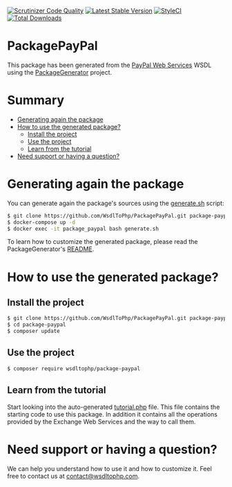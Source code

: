 [![Scrutinizer Code Quality](https://scrutinizer-ci.com/g/WsdlToPhp/PackagePayPal/badges/quality-score.png?b=develop)](https://scrutinizer-ci.com/g/WsdlToPhp/PackagePayPal/?branch=develop)
[![Latest Stable Version](https://poser.pugx.org/wsdltophp/package-paypal/v/stable)](https://packagist.org/packages/wsdltophp/package-paypal)
[![StyleCI](https://styleci.io/repos/80418221/shield)](https://styleci.io/repos/80418221)
[![Total Downloads](https://poser.pugx.org/wsdltophp/package-paypal/downloads)](https://packagist.org/packages/wsdltophp/package-paypal)

# PackagePayPal
This package has been generated from the [PayPal Web Services](https://www.paypalobjects.com/wsdl/PayPalSvc.wsdl) WSDL using the [PackageGenerator](https://github.com/WsdlToPhp/PackageGenerator) project.

# Summary
- [Generating again the package](#generating-again-the-package)
- [How to use the generated package?](#how-to-use-the-generated-package)
    - [Install the project](#install-the-project)
    - [Use the project](#use-the-project)
    - [Learn from the tutorial](#learn-from-the-tutorial)
- [Need support or having a question?](#need-support-or-having-a-question)

# Generating again the package
You can generate again the package's sources using the [generate.sh](generate.sh) script:
```bash
$ git clone https://github.com/WsdlToPhp/PackagePayPal.git package-paypal
$ docker-compose up -d
$ docker exec -it package_paypal bash generate.sh
```
To learn how to customize the generated package, please read the PackageGenerator's [README](https://github.com/WsdlToPhp/PackageGenerator/blob/master/README.md).

# How to use the generated package?

## Install the project
```bash
$ git clone https://github.com/WsdlToPhp/PackagePayPal.git package-paypal
$ cd package-paypal
$ composer update
```

## Use the project
```bash
$ composer require wsdltophp/package-paypal
```

## Learn from the tutorial
Start looking into the auto-generated [tutorial.php](tutorial.php) file. This file contains the starting code to use this package. In addition it contains all the operations provided by the Exchange Web Services and the way to call them.

# Need support or having a question?
We can help you understand how to use it and how to customize it. Feel free to contact us at contact@wsdltophp.com.
